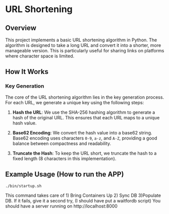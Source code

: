 
# URL Shortening

## Overview
This project implements a basic URL shortening algorithm in Python. The algorithm is designed to take a long URL and convert it into a shorter, more manageable version. This is particularly useful for sharing links on platforms where character space is limited.

## How It Works

### Key Generation
The core of the URL shortening algorithm lies in the key generation process. For each URL, we generate a unique key using the following steps:

1. **Hash the URL**: We use the SHA-256 hashing algorithm to generate a hash of the original URL. This ensures that each URL maps to a unique hash value.

2. **Base62 Encoding**: We convert the hash value into a base62 string. Base62 encoding uses characters `0-9`, `a-z`, and `A-Z`, providing a good balance between compactness and readability.

3. **Truncate the Hash**: To keep the URL short, we truncate the hash to a fixed length (8 characters in this implementation).

## Example Usage (How to run the APP)
```
./bin/startup.sh
```
This command takes care of 1) Bring Containers Up 2) Sync DB 3)Populate DB. If it fails, give it a second try, (I should have put a waitfordb script)
You should have a server running on http://localhost:8000